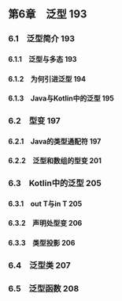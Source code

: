 ## 第6章　泛型 193
### 6.1　泛型简介 193
#### 6.1.1　泛型与多态 193
#### 6.1.2　为何引进泛型 194
#### 6.1.3　Java与Kotlin中的泛型 195
### 6.2　型变 197
#### 6.2.1　Java的类型通配符 197
#### 6.2.2　泛型和数组的型变 201
### 6.3　Kotlin中的泛型 205
#### 6.3.1　out T与in T 205
#### 6.3.2　声明处型变 206
#### 6.3.3　类型投影 206
### 6.4　泛型类 207
### 6.5　泛型函数 208
